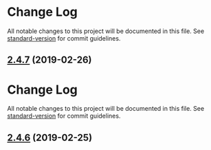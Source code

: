 # Change Log

All notable changes to this project will be documented in this file. See [standard-version](https://github.com/conventional-changelog/standard-version) for commit guidelines.

## [2.4.7](https://github.com/zhangximufeng/vuepress-theme-mufeng/compare/v2.4.6...v2.4.7) (2019-02-26)



# Change Log

All notable changes to this project will be documented in this file. See [standard-version](https://github.com/conventional-changelog/standard-version) for commit guidelines.

## [2.4.6](https://github.com/zhangximufeng/vuepress-theme-mufeng/compare/v2.4.1...v2.4.6) (2019-02-25)
